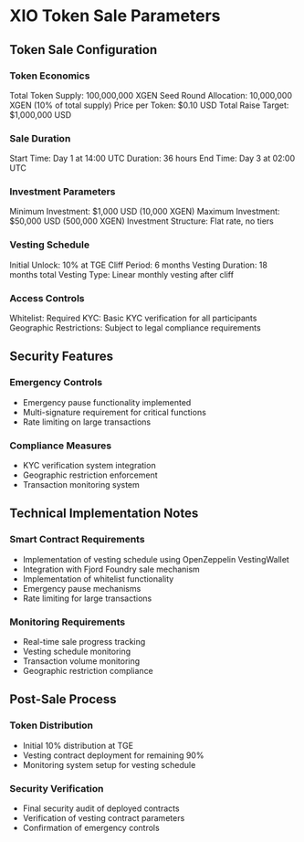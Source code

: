 # XIO Token Sale Parameters

## Token Sale Configuration

### Token Economics
Total Token Supply: 100,000,000 XGEN
Seed Round Allocation: 10,000,000 XGEN (10% of total supply)
Price per Token: $0.10 USD
Total Raise Target: $1,000,000 USD

### Sale Duration
Start Time: Day 1 at 14:00 UTC
Duration: 36 hours
End Time: Day 3 at 02:00 UTC

### Investment Parameters
Minimum Investment: $1,000 USD (10,000 XGEN)
Maximum Investment: $50,000 USD (500,000 XGEN)
Investment Structure: Flat rate, no tiers

### Vesting Schedule
Initial Unlock: 10% at TGE
Cliff Period: 6 months
Vesting Duration: 18 months total
Vesting Type: Linear monthly vesting after cliff

### Access Controls
Whitelist: Required
KYC: Basic KYC verification for all participants
Geographic Restrictions: Subject to legal compliance requirements

## Security Features

### Emergency Controls
- Emergency pause functionality implemented
- Multi-signature requirement for critical functions
- Rate limiting on large transactions

### Compliance Measures
- KYC verification system integration
- Geographic restriction enforcement
- Transaction monitoring system

## Technical Implementation Notes

### Smart Contract Requirements
- Implementation of vesting schedule using OpenZeppelin VestingWallet
- Integration with Fjord Foundry sale mechanism
- Implementation of whitelist functionality
- Emergency pause mechanisms
- Rate limiting for large transactions

### Monitoring Requirements
- Real-time sale progress tracking
- Vesting schedule monitoring
- Transaction volume monitoring
- Geographic restriction compliance

## Post-Sale Process

### Token Distribution
- Initial 10% distribution at TGE
- Vesting contract deployment for remaining 90%
- Monitoring system setup for vesting schedule

### Security Verification
- Final security audit of deployed contracts
- Verification of vesting contract parameters
- Confirmation of emergency controls